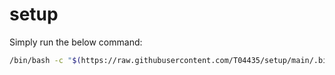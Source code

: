 # setup

Simply run the below command:

```bash
/bin/bash -c "$(https://raw.githubusercontent.com/T04435/setup/main/.bin/install.sh)"
```
